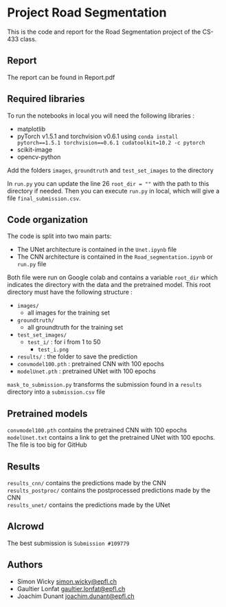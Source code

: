 # Project Road Segmentation

This is the code and report for the Road Segmentation project of the CS-433 class.

## Report

The report can be found in Report.pdf

## Required libraries
To run the notebooks in local you will need the following libraries :
 -  matplotlib
 -  pyTorch v1.5.1 and torchvision v0.6.1 using `conda install pytorch==1.5.1 torchvision==0.6.1 cudatoolkit=10.2 -c pytorch`
 -  scikit-image
 -  opencv-python
 
 Add the folders `images`, `groundtruth` and `test_set_images` to the directory
 
 In `run.py` you can update the line 26 `root_dir = ""` with the path to this directory if needed.
 Then you can execute `run.py` in local, which will give a file `final_submission.csv`.
 
## Code organization

The code is split into two main parts:
* The UNet architecture is contained in the `Unet.ipynb` file
* The CNN architecture is contained in the `Road_segmentation.ipynb` or `run.py` file

Both file were run on Google colab and contains a variable `root_dir` which indicates the directory with the data and the pretrained model. This root directory must have the following structure :
- `images/`
    - all images for the training set
- `groundtruth/`
    - all groundtruth for the training set
- `test_set_images/`  
    - `test_i/` : for i from 1 to 50
        - `test_i.png`
- `results/` : the folder to save the prediction
- `convmodel100.pth` : pretrained CNN with 100 epochs
- `modelUnet.pth` : pretrained UNet with 100 epochs

`mask_to_submission.py` transforms the submission found in a `results` directory into a `submission.csv` file

## Pretrained models
`convmodel100.pth` contains the pretrained CNN with 100 epochs
`modelUnet.txt` contains a link to get the pretrained UNet with 100 epochs. The file is too big for GitHub


## Results

`results_cnn/` contains the predictions made by the CNN  
`results_postproc/` contains the postprocessed predictions made by the CNN  
`results_unet/` contains the predictions made by the UNet  

## AIcrowd

The best submission is `Submission #109779`

## Authors

- Simon Wicky simon.wicky@epfl.ch
- Gaultier Lonfat gaultier.lonfat@epfl.ch
- Joachim Dunant joachim.dunant@epfl.ch
